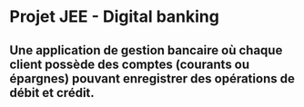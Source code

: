 <h1>Projet JEE - Digital banking</h1>
<h2>Une application de gestion bancaire où chaque client possède des comptes (courants ou épargnes) pouvant enregistrer des opérations de débit et crédit.</h2>